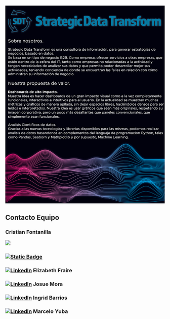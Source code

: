 ![rendered image description](imagenes/readme.jpg)

## Contacto Equipo
<h3>Cristian Fontanilla</h3>
<p><img src ="scr\HenryLogo.jpg"><p>
<h3><a href="https://www.linkedin.com/in/cristian-fontanilla-2231bb1ab/"><img alt="Static Badge" src="https://img.shields.io/badge/:badgeContent"></a> </h3>
<h3><a href="https://www.linkedin.com/in/elizabeth-fraire-a830bb234/"><img alt="LinkedIn" src="https://img.shields.io/badge/LinkedIn-blue?style=flat-square&logo=linkedin"></a> Elizabeth Fraire</h3>
<h3><a href="https://www.linkedin.com/in/josue-mora-8778bb1b7/"><img alt="LinkedIn" src="https://img.shields.io/badge/LinkedIn-blue?style=flat-square&logo=linkedin"></a> Josue Mora</h3>
<h3><a href="https://www.linkedin.com/in/ingrid-barrios-v-dataing/"><img alt="LinkedIn" src="https://img.shields.io/badge/LinkedIn-blue?style=flat-square&logo=linkedin"></a> Ingrid Barrios</h3>
<h3><a href="www.linkedin.com/in/marcelo-yuba"><img alt="LinkedIn" src="https://img.shields.io/badge/LinkedIn-blue?style=flat-square&logo=linkedin"></a> Marcelo Yuba</h3>
